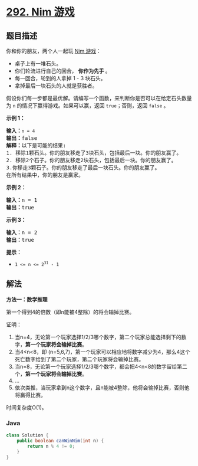 # [292. Nim 游戏](https://leetcode.cn/problems/nim-game)

## 题目描述

<p>你和你的朋友，两个人一起玩&nbsp;<a href="https://baike.baidu.com/item/Nim游戏/6737105" target="_blank">Nim 游戏</a>：</p>

<ul>
	<li>桌子上有一堆石头。</li>
	<li>你们轮流进行自己的回合，&nbsp;<strong>你作为先手&nbsp;</strong>。</li>
	<li>每一回合，轮到的人拿掉&nbsp;1 - 3 块石头。</li>
	<li>拿掉最后一块石头的人就是获胜者。</li>
</ul>

<p>假设你们每一步都是最优解。请编写一个函数，来判断你是否可以在给定石头数量为 <code>n</code> 的情况下赢得游戏。如果可以赢，返回 <code>true</code>；否则，返回 <code>false</code> 。</p>

<p><strong>示例 1：</strong></p>

<pre>
<strong>输入：</strong><code>n = 4</code>
<strong>输出：</strong>false 
<strong>解释：</strong>以下是可能的结果:
1. 移除1颗石头。你的朋友移走了3块石头，包括最后一块。你的朋友赢了。
2. 移除2个石子。你的朋友移走2块石头，包括最后一块。你的朋友赢了。
3.你移走3颗石子。你的朋友移走了最后一块石头。你的朋友赢了。
在所有结果中，你的朋友是赢家。
</pre>

<p><strong>示例 2：</strong></p>

<pre>
<strong>输入：</strong>n = 1
<strong>输出：</strong>true
</pre>

<p><strong>示例 3：</strong></p>

<pre>
<strong>输入：</strong>n = 2
<strong>输出：</strong>true
</pre>

<p><strong>提示：</strong></p>

<ul>
	<li><code>1 &lt;= n &lt;= 2<sup>31</sup> - 1</code></li>
</ul>

## 解法

**方法一：数学推理**

第一个得到4的倍数（即n能被4整除）的将会输掉比赛。

证明：

1. 当n=4，无论第一个玩家选择1/2/3哪个数字，第二个玩家总能选择剩下的数字，**第一个玩家将会输掉比赛**。
1. 当4<n<8，即 (n=5,6,7)，第一个玩家可以相应地将数字减少为4，那么4这个死亡数字给到了第二个玩家，第二个玩家将会输掉比赛。
1. 当n=8，无论第一个玩家选择1/2/3哪个数字，都会把4<n<8的数字留给第二个，**第一个玩家将会输掉比赛**。
1. ...
1. 依次类推，当玩家拿到n这个数字，且n能被4整除，他将会输掉比赛，否则他将赢得比赛。

时间复杂度O(1)。

### **Java**

```java
class Solution {
    public boolean canWinNim(int n) {
        return n % 4 != 0;
    }
}
```

